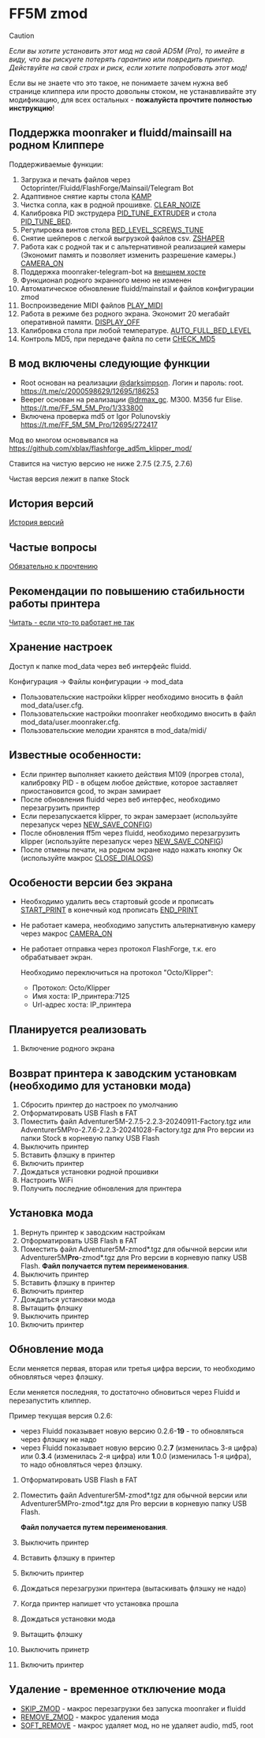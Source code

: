 # FF5M zmod

> [!CAUTION]
> *Если вы хотите установить этот мод на свой AD5M (Pro), то имейте в виду, что вы рискуете потерять гарантию или повредить принтер. Действуйте на свой страх и риск, если хотите попробовать этот мод!*
> 
> Если вы не знаете что это такое, не понимаете зачем нужна веб странице клиппера или просто довольны стоком, не устанавливайте эту модификацию, для всех остальных - **пожалуйста прочтите полностью инструкцию**! 

## Поддержка moonraker и fluidd/mainsaill на родном Клиппере
Поддерживаемые функции:
1. Загрузка и печать файлов через Octoprinter/Fluidd/FlashForge/Mainsail/Telegram Bot
2. Адаптивное снятие карты стола [KAMP](https://github.com/ghzserg/zmod/wiki/Macros#kamp)
3. Чистка сопла, как в родной прошивке. [CLEAR_NOIZE](https://github.com/ghzserg/zmod/wiki/Macros#clear_noize)
4. Калибровка PID экструдера [PID_TUNE_EXTRUDER](https://github.com/ghzserg/zmod/wiki/Macros#pid_tune_extruder) и стола [PID_TUNE_BED](https://github.com/ghzserg/zmod/wiki/Macros#pid_tune_bed).
5. Регулировка винтов стола [BED_LEVEL_SCREWS_TUNE](https://github.com/ghzserg/zmod/wiki/Macros#bed_level_screws_tune)
6. Снятие шейперов с легкой выгрузкой файлов csv. [ZSHAPER](https://github.com/ghzserg/zmod/wiki/Macros#zshaper)
7. Работа как с родной так и с альтернативной реализацией камеры (Экономит память и позволяет изменить разрешение камеры.) [CAMERA_ON](https://github.com/ghzserg/zmod/wiki/Macros#camera_on)
8. Поддержка moonraker-telegram-bot на [внешнем хосте](https://github.com/ghzserg/zmod/wiki/Macros#telegram-bot)
9. Функционал родного экранного меню не изменен
10. Автоматическое обновление fluidd/mainstail и файлов конфигурации zmod
11. Воспроизведение MIDI файлов [PLAY_MIDI](https://github.com/ghzserg/zmod/wiki/Macros#play_midi)
12. Работа в режиме без родного экрана. Экономит 20 мегабайт оперативной памяти. [DISPLAY_OFF](https://github.com/ghzserg/zmod/wiki/Macros#display_off)
13. Калибровка стола при любой температуре. [AUTO_FULL_BED_LEVEL](https://github.com/ghzserg/zmod/wiki/Macros#auto_full_bed_level)
14. Контроль MD5, при передаче файла по сети [CHECK_MD5](https://github.com/ghzserg/zmod/wiki/Macros#check_md5)

## В мод включены следующие функции

- Root основан на реализации [@darksimpson](https://t.me/darksimpson). Логин и пароль: root. https://t.me/c/2000598629/12695/186253
- Beeper основан на реализации [@drmax_gc](https://t.me/drmax_gc). M300. M356 fur Elise. https://t.me/FF_5M_5M_Pro/1/333800
- Включена проверка md5 от Igor Polunovskiy https://t.me/FF_5M_5M_Pro/12695/272417

Мод во многом основывался на https://github.com/xblax/flashforge_ad5m_klipper_mod/

Ставится на чистую версию не ниже 2.7.5 (2.7.5, 2.7.6)

Чистая версия лежит в папке Stock

## История версий
[История версий](https://github.com/ghzserg/zmod/wiki/Changelog)

## Частые вопросы

[Обязательно к прочтению](https://github.com/ghzserg/zmod/wiki/FAQ)

## Рекомендации по повышению стабильности работы принтера

[Читать - если что-то работает не так](https://github.com/ghzserg/zmod/wiki/Recomendations)

## Хранение настроек
Доступ к папке mod_data через веб интерфейс fluidd. 

Конфигурация -> Файлы конфигурации -> mod_data

- Пользовательские настройки klipper необходимо вносить в файл mod_data/user.cfg.
- Пользовательские настройки moonraker необходимо вносить в файл mod_data/user.moonraker.cfg.
- Пользовательские мелодии хранятся в mod_data/midi/

## Известные особенности:
- Если принтер выполняет какието действия M109 (прогрев стола), калибровку PID - в общем любое  действие, которое заставляет приостановится gcod, то экран замирает
- После обновления fluidd через веб интерфес, необходимо перезагрузить принтер
- Если перезапускается klipper, то экран замерзает (используйте перезапуск через [NEW_SAVE_CONFIG](https://github.com/ghzserg/zmod/wiki/Macros#new_save_config))
- После обновления ff5m через fluidd, необходимо перезагрузить klipper (используйте перезапуск через [NEW_SAVE_CONFIG](https://github.com/ghzserg/zmod/wiki/Macros#new_save_config))
- После отмены печати, на родном экране надо нажать кнопку Ок (используйте макрос [CLOSE_DIALOGS](https://github.com/ghzserg/zmod/wiki/Macros#close_dialogs))

## Особености версии без экрана
- Необходимо удалить весь стартовый gcode и прописать [START_PRINT](https://github.com/ghzserg/zmod/wiki/Macros#start_print) в конечный код прописать [END_PRINT](https://github.com/ghzserg/zmod/wiki/Macros#end_print)
- Не работает камера, необходимо запустить альтернативную камеру через макрос [CAMERA_ON](https://github.com/ghzserg/zmod/wiki/Macros#camera_on)
- Не работает отправка через протокол FlashForge, т.к. его обрабатывает экран.

  Необходимо переключиться на протокол "Octo/Klipper":
  - Протокол: Octo/Klipper
  - Имя хоста: IP_принтера:7125
  - Url-адрес хоста: IP_принтера

## Планируется реализовать

1. Включение родного экрана

## Возврат принтера к заводским установкам (необходимо для установки мода)

1. Сбросить принтер до настроек по умолчанию
2. Отформатировать USB Flash в FAT
3. Поместить файл Adventurer5M-2.7.5-2.2.3-20240911-Factory.tgz или Adventurer5MPro-2.7.6-2.2.3-20241028-Factory.tgz для Pro версии из папки Stock в корневую папку USB Flash
4. Выключить принтер
5. Вставить флэшку в принтер
6. Включить принтер
7. Дождаться установки родной прошивки
8. Настроить WiFi
9. Получить последние обновления для принтера

## Установка мода

1. Вернуть принтер к заводским настройкам
2. Отформатировать USB Flash в FAT
3. Поместить файл Adventurer5M-zmod*.tgz для обычной версии или Adventurer5M**Pro**-zmod*.tgz для Pro версии в корневую папку USB Flash.
   **Файл получается путем переименования**.
4. Выключить принтер
5. Вставить флэшку в принтер
6. Включить принтер
7. Дождаться установки мода
8. Вытащить флэшку
9. Выключить принтер
10. Включить принтер

## Обновление мода

Если меняется первая, вторая или третья цифра  версии, то необходимо обновляться через флэшку.

Если меняется последняя, то достаточно обновиться через Fluidd и перезапустить клиппер.

Пример текущая версия 0.2.6: 
- через Fluidd показывает новую версию 0.2.6-**19** - то обновляться через флэшку не надо
- через Fluidd показывает новую версию 0.2.**7** (изменилась 3-я цифра) или 0.**3**.4 (изменилась 2-я цифра) или **1**.0.0 (изменилась 1-я цифра), то надо обновляться через флэшку.

1. Отформатировать USB Flash в FAT
2. Поместить файл Adventurer5M-zmod*.tgz для обычной версии или Adventurer5MPro-zmod*.tgz для Pro версии в корневую папку USB Flash.
   
   **Файл получается путем переименования**.
3. Выключить принтер
4. Вставить флэшку в принтер
5. Включить принтер
6. Дождаться перезагрузки принтера (вытаскивать флэшку не надо)
7. Когда принтер напишет что установка прошла
8. Дождаться установки мода
9. Вытащить флэшку
10. Выключить принетр
11. Включить принтер

## Удаление - временное отключение мода

- [SKIP_ZMOD](https://github.com/ghzserg/zmod/wiki/Macros#skip_zmod) - макрос перезагрузки без запуска moonraker и fluidd
- [REMOVE_ZMOD](https://github.com/ghzserg/zmod/wiki/Macros#remove_zmod) - макрос удаления мода
- [SOFT_REMOVE](https://github.com/ghzserg/zmod/wiki/Macros#soft_remove) - макрос удаляет мод, но не удаляет audio, md5, root
